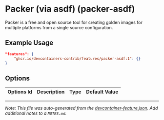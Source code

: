 
# Packer (via asdf) (packer-asdf)

Packer is a free and open source tool for creating golden images for multiple platforms from a single source configuration.

## Example Usage

```json
"features": {
    "ghcr.io/devcontainers-contrib/features/packer-asdf:1": {}
}
```

## Options

| Options Id | Description | Type | Default Value |
|-----|-----|-----|-----|




---

_Note: This file was auto-generated from the [devcontainer-feature.json](https://github.com/devcontainers-contrib/features/blob/main/src/packer-asdf/devcontainer-feature.json).  Add additional notes to a `NOTES.md`._
